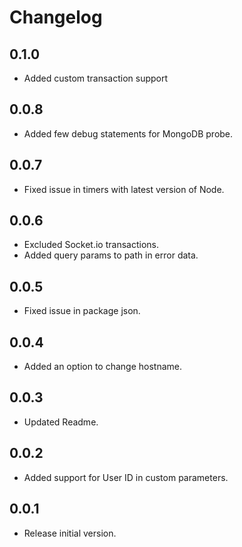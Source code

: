 Changelog
=========

0.1.0
-----
-  Added custom transaction support

0.0.8
-----
-  Added few debug statements for MongoDB probe.

0.0.7
-----
-  Fixed issue in timers with latest version of Node.

0.0.6
-----
-  Excluded Socket.io transactions.
-  Added query params to path in error data.

0.0.5
-----
-  Fixed issue in package json.

0.0.4
-----
-  Added an option to change hostname.

0.0.3
-----
-  Updated Readme.

0.0.2
-----
-  Added support for User ID in custom parameters.

0.0.1
-----
-  Release initial version.